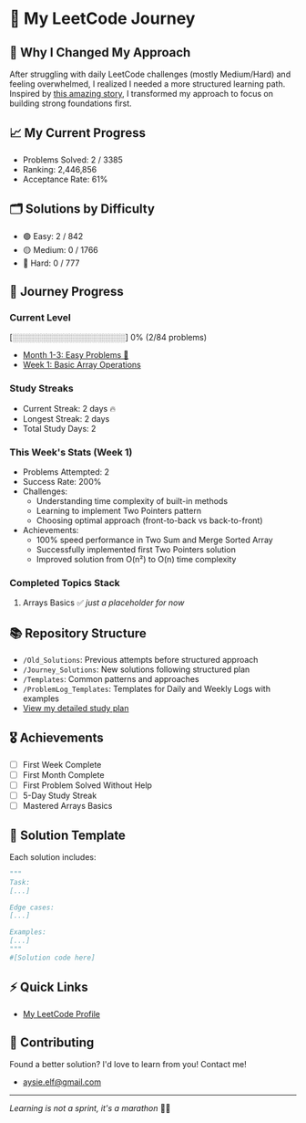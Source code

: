 # 🚀 My LeetCode Journey

## 🔄 Why I Changed My Approach
After struggling with daily LeetCode challenges (mostly Medium/Hard) and feeling overwhelmed, I realized I needed a more structured learning path. Inspired by [this amazing story](https://leetcode.com/discuss/interview-experience/716202/amz-google-facebook-offer-reject-reject-my-journey-from-failure-to-offer-at-faang), I transformed my approach to focus on building strong foundations first.

## 📈 My Current Progress
- Problems Solved: 2 / 3385
- Ranking: 2,446,856
- Acceptance Rate: 61%

## 🗂️ Solutions by Difficulty
- 🟢 Easy: 2 / 842
- 🟡 Medium: 0 / 1766
- 🔴 Hard: 0 / 777

## 🎯 Journey Progress
### Current Level
[░░░░░░░░░░░░░░░░░░░░] 0% (2/84 problems)
- [Month 1-3: Easy Problems 👶](Journey_Solutions/1_Month)
- [Week 1: Basic Array Operations](Journey_Solutions/1_Month/1_Week)

### Study Streaks
- Current Streak: 2 days 🔥
- Longest Streak: 2 days
- Total Study Days: 2

### This Week's Stats (Week 1)
- Problems Attempted: 2
- Success Rate: 200%
- Challenges: 
  - Understanding time complexity of built-in methods
  - Learning to implement Two Pointers pattern
  - Choosing optimal approach (front-to-back vs back-to-front)
- Achievements:
  - 100% speed performance in Two Sum and Merge Sorted Array
  - Successfully implemented first Two Pointers solution
  - Improved solution from O(n²) to O(n) time complexity

### Completed Topics Stack
1. Arrays Basics ✅ _just a placeholder for now_

## 📚 Repository Structure
- `/Old_Solutions`: Previous attempts before structured approach
- `/Journey_Solutions`: New solutions following structured plan
- `/Templates`: Common patterns and approaches
- `/ProblemLog_Templates`: Templates for Daily and Weekly Logs with examples
- [View my detailed study plan](LeetCodeStudyGuide.md)

## 🎖️ Achievements
- [ ] First Week Complete
- [ ] First Month Complete
- [ ] First Problem Solved Without Help
- [ ] 5-Day Study Streak
- [ ] Mastered Arrays Basics

## 📝 Solution Template

Each solution includes:
```python
"""
Task:
[...]

Edge cases:
[...]

Examples:
[...]
"""
#[Solution code here]
```

## ⚡ Quick Links
- [My LeetCode Profile](https://leetcode.com/u/aysieelf/)

## 🌟 Contributing
Found a better solution? I'd love to learn from you! Contact me!
- aysie.elf@gmail.com
---
*Learning is not a sprint, it's a marathon* 🏃‍♀️